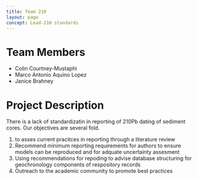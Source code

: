 ```yaml
---
title: Team 210
layout: page
concept: Lead-210 standards
---
```


# Team Members
  * Colin Courtney-Mustaphi
  * Marco Antonio Aquino Lopez
  * Janice Brahney
  
# Project Description

  There is a lack of standardizatin in reporting of 210Pb dating of sediment cores. Our objectives are several fold.
  1) to asses current pracitces in reporting through a literature review 
  2) Recommend minimum reporting requirements for authors to ensure models can be reproduced and for adquate uncertainty assesment
  3) Using recommendations for repoding to advise database structuring for geochronology components of respository records
  4) Outreach to the academic community to promote best practices
  
  
